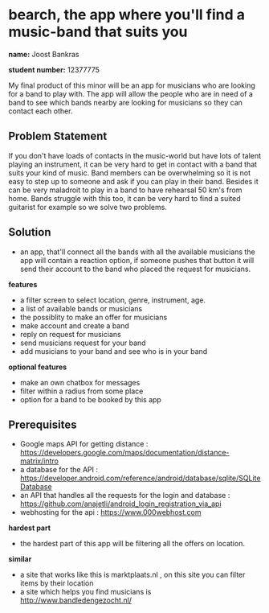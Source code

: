 # bearch, the app where you'll find a music-band that suits you

__name:__ Joost Bankras

__student number:__ 12377775

My final product of this minor will be an app for musicians who are looking for a band to play with. The app will allow the people who are in need of a band to see which bands nearby are looking for musicians so they can contact each other.

## Problem Statement

If you don't have loads of contacts in the music-world but have lots of talent playing an instrument, it can be very hard to get in contact with a band that suits your kind of music. Band members can be overwhelming so it is not easy to step up to someone and ask if you can play in their band. Besides it can be very maladroit to play in a band to have rehearsal 50 km's from home. Bands struggle with this too, it can be very hard to find a suited guitarist for example so we solve two problems.

## Solution

- an app, that'll connect all the bands with all the available musicians the app will contain a reaction option, if someone pushes that button it will send their account to the band who placed the request for musicians.

__features__
- a filter screen to select location, genre, instrument, age.
- a list of available bands or musicians
- the possiblity to make an offer for musicians
- make account and create a band
- reply on request for musicians
- send musicians request for your band
- add musicians to your band and see who is in your band

__optional features__
- make an own chatbox for messages
- filter within a radius from some place
- option for a band to be booked by this app

## Prerequisites

- Google maps API for getting distance : https://developers.google.com/maps/documentation/distance-matrix/intro
- a database for the API : https://developer.android.com/reference/android/database/sqlite/SQLiteDatabase
- an API that handles all the requests for the login and database : https://github.com/anajetli/android_login_registration_via_api
- webhosting for the api : https://www.000webhost.com

__hardest part__
- the hardest part of this app will be filtering all the offers on location.

__similar__
- a site that works like this is marktplaats.nl , on this site you can filter items by their location
- a site which helps you find musicians is http://www.bandledengezocht.nl/
